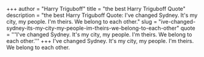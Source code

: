 +++
author = "Harry Triguboff"
title = "the best Harry Triguboff Quote"
description = "the best Harry Triguboff Quote: I've changed Sydney. It's my city, my people. I'm theirs. We belong to each other."
slug = "ive-changed-sydney-its-my-city-my-people-im-theirs-we-belong-to-each-other"
quote = '''I've changed Sydney. It's my city, my people. I'm theirs. We belong to each other.'''
+++
I've changed Sydney. It's my city, my people. I'm theirs. We belong to each other.
